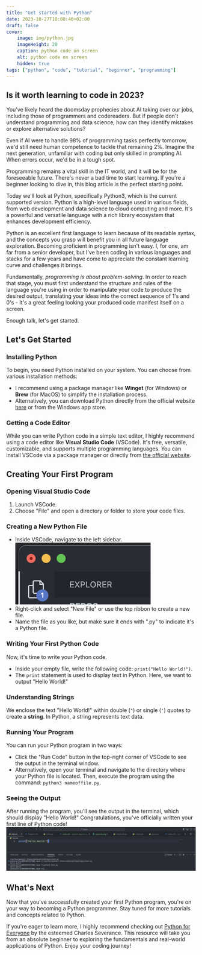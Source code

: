 ```yaml
---
title: "Get started with Python"
date: 2023-10-27T18:00:40+02:00
draft: false
cover:
    image: img/python.jpg
    imageHeight: 20
    caption: python code on screen
    alt: python code on screen
    hidden: true
tags: ["python", "code", "tutorial", "beginner", "programming"]
---
```


## Is it worth learning to code in 2023?

You've likely heard the doomsday prophecies about AI taking over our jobs, including those of programmers and codereaders. But if people don't understand programming and data science, how can they identify mistakes or explore alternative solutions?

Even if AI were to handle 98% of programming tasks perfectly tomorrow, we'd still need human competence to tackle that remaining 2%. Imagine the next generation, unfamiliar with coding but only skilled in prompting AI. When errors occur, we'd be in a tough spot.

Programming remains a vital skill in the IT world, and it will be for the foreseeable future. There's never a bad time to start learning. If you're a beginner looking to dive in, this blog article is the perfect starting point.

Today we'll look at Python, specifically Python3, which is the current supported version. Python is a high-level language used in various fields, from web development and data science to cloud computing and more. It's a powerful and versatile language with a rich library ecosystem that enhances development efficiency.

Python is an excellent first language to learn because of its readable syntax, and the concepts you grasp will benefit you in all future language exploration. Becoming proficient in programming isn't easy. I, for one, am far from a senior developer, but I've been coding in various languages and stacks for a few years and have come to appreciate the constant learning curve and challenges it brings.

Fundamentally, *programming is about problem-solving*. In order to reach that stage, you must first understand the structure and rules of the language you're using in order to manipulate your code to produce the desired output, translating your ideas into the correct sequence of 1's and 0's - It's a great feeling looking your produced code manifest itself on a screen.

Enough talk, let's get started.

## Let's Get Started

### Installing Python

To begin, you need Python installed on your system. You can choose from various installation methods:
- I recommend using a package manager like **Winget** (for Windows) or **Brew** (for MacOS) to simplify the installation process.
- Alternatively, you can download Python directly from the official website [here](https://www.python.org/downloads/) or from the Windows app store.

### Getting a Code Editor

While you can write Python code in a simple text editor, I highly recommend using a code editor like **Visual Studio Code** (VSCode). It's free, versatile, customizable, and supports multiple programming languages. You can install VSCode via a package manager or directly from [the official website](https://code.visualstudio.com/).

## Creating Your First Program

### Opening Visual Studio Code

1. Launch VSCode.
2. Choose "File" and open a directory or folder to store your code files.

### Creating a New Python File

- Inside VSCode, navigate to the left sidebar.
![img of explorer in VSCode](img/explorer.png)
- Right-click and select "New File" or use the top ribbon to create a new file.
- Name the file as you like, but make sure it ends with ".py" to indicate it's a Python file.

### Writing Your First Python Code

Now, it's time to write your Python code.
- Inside your empty file, write the following code: `print("Hello World!")`.
- The `print` statement is used to display text in Python. Here, we want to output "Hello World!"

### Understanding Strings

We enclose the text "Hello World!" within double (`"`) or single (`'`) quotes to create a **string**. In Python, a string represents text data.

### Running Your Program

You can run your Python program in two ways:
- Click the "Run Code" button in the top-right corner of VSCode to see the output in the terminal window.
- Alternatively, open your terminal and navigate to the directory where your Python file is located. Then, execute the program using the command: `python3 nameoffile.py`.

### Seeing the Output

After running the program, you'll see the output in the terminal, which should display "Hello World!" Congratulations, you've officially written your first line of Python code!
![The program with output in console](img/helloworld.png)

## What's Next

Now that you've successfully created your first Python program, you're on your way to becoming a Python programmer. Stay tuned for more tutorials and concepts related to Python.

If you're eager to learn more, I highly recommend checking out [Python for Everyone](https://www.py4e.com/) by the esteemed Charles Severance. This resource will take you from an absolute beginner to exploring the fundamentals and real-world applications of Python. Enjoy your coding journey!


